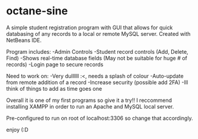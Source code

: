 # octane-sine

A simple student registration program with GUI that allows for quick databasing of any records to a local or remote MySQL server. Created with NetBeans IDE.

Program includes:
  -Admin Controls
  -Student record controls (Add, Delete, Find)
  -Shows real-time database fields (May not be suitable for huge # of records)
  -Login page to secure records

Need to work on:
  -Very dullllll :<, needs a splash of colour
  -Auto-update from remote addition of a record
  -Increase security (possible add 2FA)
  -Ill think of things to add as time goes one
  
Overall it is one of my first programs so give it a try!! I reccommend installing XAMPP in order to run an Apache and MySQL local server.

Pre-configured to run on root of localhost:3306 so change that accordingly.

enjoy (:D
